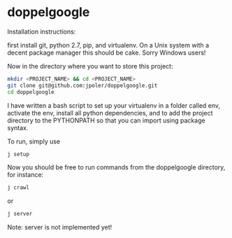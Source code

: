 # doppelgoogle

Installation instructions:

first install git, python 2.7, pip, and virtualenv. On a Unix system with a decent package manager this should be cake. Sorry Windows users!

Now in the directory where you want to store this project:

```bash
mkdir <PROJECT_NAME> && cd <PROJECT_NAME>
git clone git@github.com:jpoler/doppelgoogle.git
cd doppelgoogle
```
I have written a bash script to set up your virtualenv in a folder called env, activate the env, install all python dependencies, and to add the project directory to the PYTHONPATH so that you can import using package syntax.

To run, simply use

```bash
j setup
```

Now you should be free to run commands from the doppelgoogle directory, for instance:

```bash
j crawl
```

or 

```bash
j server
```
Note: server is not implemented yet!

